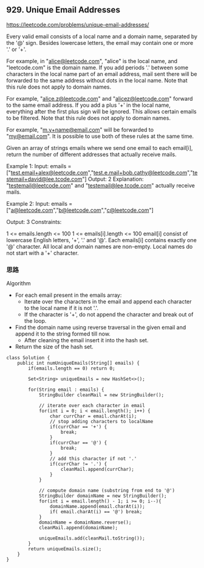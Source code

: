 
## 929. Unique Email Addresses
https://leetcode.com/problems/unique-email-addresses/

Every valid email consists of a local name and a domain name, separated by the '@' sign. Besides lowercase letters, the email may contain one or more '.' or '+'.

For example, in "alice@leetcode.com", "alice" is the local name, and "leetcode.com" is the domain name.
If you add periods '.' between some characters in the local name part of an email address, mail sent there will be forwarded to the same address without dots in the local name. Note that this rule does not apply to domain names.

For example, "alice.z@leetcode.com" and "alicez@leetcode.com" forward to the same email address.
If you add a plus '+' in the local name, everything after the first plus sign will be ignored. This allows certain emails to be filtered. Note that this rule does not apply to domain names.

For example, "m.y+name@email.com" will be forwarded to "my@email.com".
It is possible to use both of these rules at the same time.

Given an array of strings emails where we send one email to each email[i], return the number of different addresses that actually receive mails.

Example 1:
Input: emails = ["test.email+alex@leetcode.com","test.e.mail+bob.cathy@leetcode.com","testemail+david@lee.tcode.com"]
Output: 2
Explanation: "testemail@leetcode.com" and "testemail@lee.tcode.com" actually receive mails.

Example 2:
Input: emails = ["a@leetcode.com","b@leetcode.com","c@leetcode.com"]

Output: 3
Constraints:

1 <= emails.length <= 100
1 <= emails[i].length <= 100
email[i] consist of lowercase English letters, '+', '.' and '@'.
Each emails[i] contains exactly one '@' character.
All local and domain names are non-empty.
Local names do not start with a '+' character.

### 思路
Algorithm

- For each email present in the emails array:
  - Iterate over the characters in the email and append each character to the local name if it is not '.'.
  - If the character is '+', do not append the character and break out of the loop.
- Find the domain name using reverse traversal in the given email and append it to the string formed till now.
  - After cleaning the email insert it into the hash set.
- Return the size of the hash set.

```
class Solution {
    public int numUniqueEmails(String[] emails) {
        if(emails.length == 0) return 0;
        
        Set<String> uniqueEmails = new HashSet<>();
        
        for(String email : emails) {
            StringBuilder cleanMail = new StringBuilder();

            // iterate over each character in email
            for(int i = 0; i < email.length(); i++) {
                char currChar = email.charAt(i);
                // stop adding characters to localName
                if(currChar == '+') {
                    break;
                }
                if(currChar == '@') {
                    break;
                }
                // add this character if not '.'
                if(currChar != '.') {
                    cleanMail.append(currChar);
                }
            }

            // compute domain name (substring from end to '@')
            StringBuilder domainName = new StringBuilder();
            for(int i = email.length() - 1; i >= 0; i--){
                domainName.append(email.charAt(i));
                if( email.charAt(i) == '@') break;
            }
            domainName = domainName.reverse();
            cleanMail.append(domainName);

            uniqueEmails.add(cleanMail.toString());
        }
        return uniqueEmails.size();
    }
}


```
